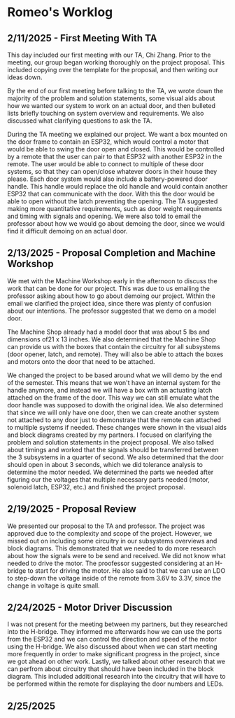 # **Romeo's Worklog**
## 2/11/2025 - First Meeting With TA
This day included our first meeting with our TA, Chi Zhang. Prior to the meeting, our group began working thoroughly on the project proposal. This included copying over the template for the proposal, and then writing our ideas down.

By the end of our first meeting before talking to the TA, we wrote down the majority of the problem and solution statements, some visual aids about how we wanted our system to work on an actual door, and then bulleted lists briefly touching on system overview and requirements. We also discussed what clarifying questions to ask the TA.

During the TA meeting we explained our project. We want a box mounted on the door frame to contain an ESP32, which would control a motor that would be able to  swing the door open and closed. This would be controlled by a remote that the user can pair to that ESP32 with another ESP32 in the remote. The user would be able to connect to multiple of these door systems, so that they can open/close whatever doors in their house they please. Each door system would also include a battery-powered door handle. This handle would replace the old handle and would contain another ESP32 that can communicate with the door. With this the door would be able to open without the latch preventing the opening. The TA suggested making more quantitative requirements, such as door weight requirements and timing with signals and opening. We were also told to email the professor about how we would go about demoing the door, since we would find it difficult demoing on an actual door.

## 2/13/2025 - Proposal Completion and Machine Workshop
We met with the Machine Workshop early in the afternoon to discuss the work that can be done for our project. This was due to us emailing the professor asking about how to go about demoing our project. Within the email we clarified the project idea, since there was plenty of confusion about our intentions. The professor suggested that we demo on a model door.

The Machine Shop already had a model door that was about 5 lbs and dimensions of21 x 13 inches. We also determined that the Machine Shop can provide us with the boxes that contain the circuitry for all subsystems (door opener, latch, and remote). They will also be able to attach the boxes and motors onto the door that need to be attached.

We changed the project to be based around what we will demo by the end of the semester. This means that we won't have an internal system for the handle anymore, and instead we will have a box with an actuating latch attached on the frame of the door. This way we can still emulate what the door handle was supposed to dowith the original idea. We also determined that since we will only have one door, then we can create another system not attached to any door just to demonstrate that the remote can attached to multiple systems if needed. These changes were shown in the visual aids and block diagrams created by my partners. I focused on clarifying the problem and solution statements in the project proposal. We also talked about timings and worked that the signals should be transferred between the 3 subsystems in a quarter of second. We also determined that the door should open in about 3 seconds, which we did tolerance analysis to determine the motor needed. We determined the parts we needed after figuring our the voltages that multiple necessary parts needed (motor, solenoid latch, ESP32, etc.) and finished the project proposal.

## 2/19/2025 - Proposal Review
We presented our proposal to the TA and professor. The project was approved due to the complexity and scope of the project. However, we missed out on including some circuitry in our subsystems overviews and block diagrams. This demonstrated that we needed to do more research about how the signals were to be send and received. We did not know what needed to drive the motor. The proofessor suggested considering at an H-bridge to start for driving the motor. He also said to that we can use an LDO to step-down the voltage inside of the remote from 3.6V to 3.3V, since the change in voltage is quite small.

## 2/24/2025 - Motor Driver Discussion
I was not present for the meeting between my partners, but they researched into the H-bridge. They informed me afterwards how we can use the ports from the ESP32 and we can control the direction and speed of the motor using the H-bridge. We also discussed about when we can start meeting more frequently in order to make significant progress in the project, since we got ahead on other work. Lastly, we talked about other research that we can perfrom about circuitry that should have been included in the block diagram. This included additional research into the circuitry that will have to be performed within the remote for displaying the door numbers and LEDs.

## 2/25/2025
